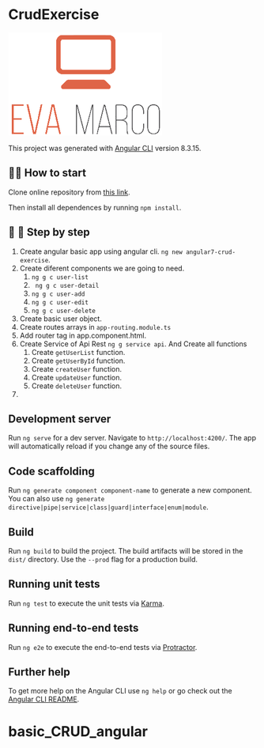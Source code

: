 # CrudExercise

![EvaMarco](src/assets/eva&#32;logo.png)

This project was generated with [Angular CLI](https://github.com/angular/angular-cli) version 8.3.15.

##  👩‍🔧️ How to start

Clone online repository from [this link](https://github.com/EvaMarco/basic_CRUD_angular).

Then install all dependences by running `npm install`.

## 👣️ 👣️ Step by step

1. Create angular basic app using angular cli. `ng new angular7-crud-exercise`.
2. Create diferent components we are going to need. 
   1. `ng g c user-list`
   2. ` ng g c user-detail`
   3. `ng g c user-add`
   4. `ng g c user-edit`
   5. `ng g c user-delete`
3. Create basic user object.
4. Create routes arrays in `app-routing.module.ts`
5. Add router tag in app.component.html.
6. Create Service of Api Rest `ng g service api`. And Create all functions
   1. Create `getUserList` function.
   2. Create `getUserById` function.
   3. Create `createUser` function.
   4. Create `updateUser` function.
   5. Create `deleteUser` function.   
7. 


## Development server

Run `ng serve` for a dev server. Navigate to `http://localhost:4200/`. The app will automatically reload if you change any of the source files.

## Code scaffolding

Run `ng generate component component-name` to generate a new component. You can also use `ng generate directive|pipe|service|class|guard|interface|enum|module`.

## Build

Run `ng build` to build the project. The build artifacts will be stored in the `dist/` directory. Use the `--prod` flag for a production build.

## Running unit tests

Run `ng test` to execute the unit tests via [Karma](https://karma-runner.github.io).

## Running end-to-end tests

Run `ng e2e` to execute the end-to-end tests via [Protractor](http://www.protractortest.org/).

## Further help

To get more help on the Angular CLI use `ng help` or go check out the [Angular CLI README](https://github.com/angular/angular-cli/blob/master/README.md).
# basic_CRUD_angular
